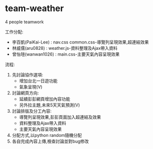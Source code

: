 # team-weather
4 people teamwork

工作分配:  
 * 李百凱(PaiKai-Lee) : nav.css common.css-導覽列呈現效果,超連結效果  
 * 林威儒(aru0828) : weather.js-資料整理及Ajax帶入資料  
 * 曾怡瑄(wanwan1026) : main.css-主要天氣內容呈現效果  
 
流程:  
 1. 先討論協作選項:  
    * 增加台北一日遊功能
    * 氣象呈現(V)
 2. 討論網頁方向:
    * 延續彭彭網頁增加內容功能
    * 另外拉主題,未來5天天氣預測(V)
 3. 討論排版及分工內容:
    * 導覽列呈現效果,彭彭頁面加入超連結及效果
    * 資料整理及Ajax帶入資料
    * 主要天氣內容呈現效果 
 4. 分配方式,以python random隨機分配
 5. 各自完成內容上傳,檢查討論並對bug修改
